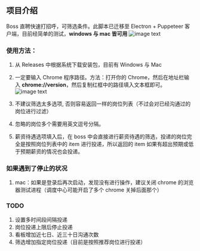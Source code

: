 ## 项目介绍
Boss 直聘快速打招呼，可筛选条件。此脚本已迁移至 Electron + Puppeteer 客户端，目前经简单的测试，**windows 与 mac 皆可用**
![image text](https://raw.githubusercontent.com/zdjzce923/automate-boss/main/img-folder/automate.gif)

### 使用方法：
1. 从 Releases 中根据系统下载安装包，目前有 Windows 与 Mac
2.  一定要输入 Chrome 程序路径。方法：打开你的 Chrome，然后在地址栏输入 **chrome://version**，然后复制红框中的路径填入文本框即可。
   ![image text](https://raw.githubusercontent.com/zdjzce923/automate-boss/main/img-folder/path.jpg)

3. 不建议筛选太多选项, 否则容易返回一样的岗位列表（不过会对已经沟通过的岗位进行过滤）

4. 忽略的岗位多个需要用英文逗号分隔。

5. 薪资待遇选项填入后，在 boss 中会直接进行薪资待遇的筛选，投递的岗位完全是按照岗位列表中的 item 进行投递，所以返回的 item 如果有超出预期或低于预期薪资的情况也会投递。
### 如果遇到了停止的状况
1. mac：如果是登录后再次启动，发现没有进行操作，建议关闭 chrome 的浏览器测试进程（调度中心可能开启了多个 chrome 关掉后面那个）



### TODO
1. 设置多时间段间隔投递
2. 岗位投递上限后停止投递
3. 看板增加近七日、近三十日沟通次数
4. 筛选增加指定岗位投递（目前是按照推荐岗位进行投递）
